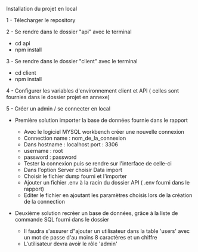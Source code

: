 Installation du projet en local 

1 - Télecharger le repository

2 - Se rendre dans le dossier "api" avec le terminal
  - cd api
  - npm install

3 - Se rendre dans le dossier "client" avec le terminal
  - cd client
  - npm install

4 - Configurer les variables d'environnement client et API ( celles sont fournies dans le dossier projet en annexe)

5 - Créer un admin / se connecter en local
  - Première solution importer la base de données fournie dans le rapport 
    - Avec le logiciel MYSQL workbench créer une nouvelle connexion
    - Connection name : nom_de_la_connexion
    - Dans hostname : localhost port : 3306
    - username : root
    - password : password
    - Tester la connexion puis se rendre sur l'interface de celle-ci
    - Dans l'option Server choisir Data import
    - Choisir le fichier dump fourni et l'importer
    - Ajouter un fichier .env à la racin du dossier API ( .env fourni dans le rapport)
    - Editer le fichier en ajoutant les paramètres choisis lors de la création de la connection

   - Deuxième solution recréer un base de données, grâce à la liste de commande SQL fourni dans le dossier
     - Il faudra s'assurer d"ajouter un utilisateur dans la table 'users' avec un mot de passe d'au moins 8 caractères et un chiffre
     - L'utilisateur devra avoir le rôle 'admin'
